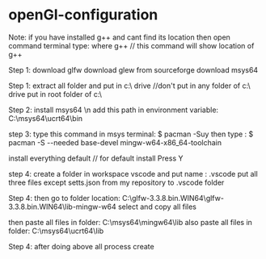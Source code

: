 # openGl-configuration

Note: if you have installed g++ and cant find its location then 
open command terminal
type: where g++           // this command will show location of g++

Step 1:
download glfw
download glew from sourceforge
download msys64

Step 1:
extract all folder and put in c:\\ drive   //don't put in any folder of c:\\ drive put in root folder of c:\\




Step 2:
install msys64 \n
add this path in environment variable: C:\msys64\ucrt64\bin

step 3:
type this command in msys terminal: 
$ pacman -Suy
then type :
$ pacman -S --needed base-devel mingw-w64-x86_64-toolchain

install everything default              // for default install Press Y

step 4:
create a folder in workspace vscode and put name : .vscode
put all three files except setts.json from my repository to .vscode folder


Step 4:
then go to folder location: C:\glfw-3.3.8.bin.WIN64\glfw-3.3.8.bin.WIN64\lib-mingw-w64
select and copy all files 

then paste all files in folder: C:\msys64\mingw64\lib 
also paste all files in folder: C:\msys64\ucrt64\lib


Step 4:  after doing above all process create 

